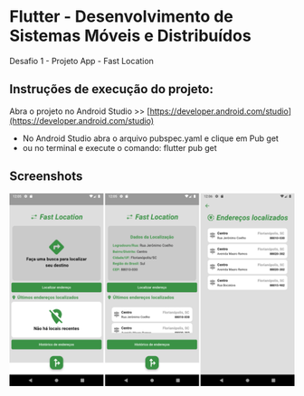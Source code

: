 
# Flutter - Desenvolvimento de Sistemas Móveis e Distribuídos
Desafio 1 - Projeto App - Fast Location

## Instruções de execução do projeto:
Abra o projeto no Android Studio >> [https://developer.android.com/studio](https://developer.android.com/studio)
+ No Android Studio abra o arquivo pubspec.yaml e clique em Pub get
+ ou no terminal e execute o comando: flutter pub get

## Screenshots
![App Screenshot](https://github.com/alvarooliveira09/TrabalhoFlutterImagens/blob/main/Fast_Location.png)
